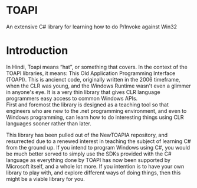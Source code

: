 # TOAPI
An extensive C# library for learning how to do P/Invoke against Win32 

Introduction
============

In Hindi, Toapi means “hat”, or something that covers.  In the context of the TOAPI libraries, it means: This Old Application Programming Interface (TOAPI).  This is ancienct code, originally written in the 2006 timeframe, when the CLR was young, and the Windows Runtime wasn't even a glimmer in anyone's eye.  It is a very thin library that gives CLR language programmers easy access to common Windows APIs.  
First and foremost the library is designed as a teaching tool so that engineers who are new to the .net programming environment, and even to Windows programming, can learn how to do interesting things using CLR languages sooner rather than later.

This library has been pulled out of the NewTOAPIA repository, and resurrected due to a renewed interest in teaching the subject of learning C# from the ground up.  If you intend to program Windows using C#, you would be much better served to simply use the SDKs provided with the C# language as everything done by TOAPI has now been supported by Microsoft itself, and a whole lot more.  If you intention is to have your own library to play with, and explore different ways of doing things, then this might be a viable library for you.
